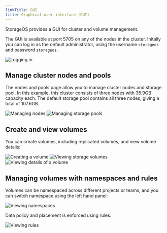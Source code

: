 ```yaml
---
linkTitle: GUI
title: Graphical user interface (GUI)
---
```


StorageOS provides a GUI for cluster and volume management.

The GUI is available at port 5705 on any of the nodes in the cluster. Initally
you can log in as the default administrator, using the username `storageos` and
password `storageos`.

![Logging in](/images/docs/gui/login.png)

## Manage cluster nodes and pools

The nodes and pools page allow you to manage cluster nodes and storage pool. In this example, this cluster consists of three nodes with 35.9GB capacity each. The default storage pool contains all three nodes, giving a total of 107.6GB.

![Managing nodes](/images/docs/gui/nodes.png)
![Managing storage pools](/images/docs/gui/pools.png)

## Create and view volumes

You can create volumes, including replicated volumes, and view volume details:

![Creating a volume](/images/docs/gui/create-volume.png)
![Viewing storage volumes](/images/docs/gui/volumes.png)
![Viewing details of a volume](/images/docs/gui/volume-details.png)

## Managing volumes with namespaces and rules

Volumes can be namespaced across different projects or teams, and you can switch namespace using the left hand panel:

![Viewing namespaces](/images/docs/gui/namespaces.png)

Data policy and placement is enforced using rules:

![Viewing rules](/images/docs/gui/rules.png)
